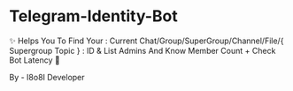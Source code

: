# Telegram-Identity-Bot
✨ Helps You To Find Your : Current Chat/Group/SuperGroup/Channel/File/{ Supergroup Topic } :  ID &amp; List Admins And Know Member Count  + Check Bot Latency 💚

By - I8o8I Developer
